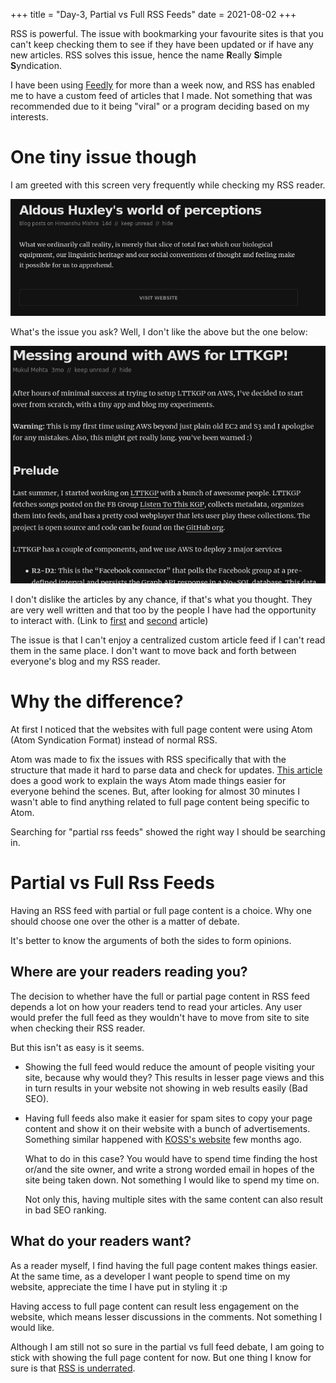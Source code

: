 +++
title = "Day-3, Partial vs Full RSS Feeds"
date = 2021-08-02
+++

RSS is powerful. The issue with bookmarking your favourite sites is that you can't keep checking them to see if they have been updated or if have any new articles. RSS solves this issue, hence the name **R**eally **S**imple **S**yndication.

I have been using [Feedly](https://feedly.com/) for more than a week now, and RSS has enabled me to have a custom feed of articles that I made. Not something that was recommended due to it being "viral" or a program deciding based on my interests.

# One tiny issue though

I am greeted with this screen very frequently while checking my RSS reader.

![Partial Feed](partial_feed.png)

What's the issue you ask? Well, I don't like the above but the one below:

![Full Feed](full_feed.png)

I don't dislike the articles by any chance, if that's what you thought. They are very well written and that too by the people I have had the opportunity to interact with. (Link to [first](https://orkohunter.net/blog/huxleys-world-of-perceptions/) and [second](https://mukul-mehta.in/posts/aws-experiments/) article)

The issue is that I can't enjoy a centralized custom article feed if I can't read them in the same place. I don't want to move back and forth between everyone's blog and my RSS reader.

# Why the difference?

At first I noticed that the websites with full page content were using Atom (Atom Syndication Format) instead of normal RSS.

Atom was made to fix the issues with RSS specifically that with the structure that made it hard to parse data and check for updates. [This article](https://nullprogram.com/blog/2013/09/23/) does a good work to explain the ways Atom made things easier for everyone behind the scenes. But, after looking for almost 30 minutes I wasn't able to find anything related to full page content being specific to Atom.

Searching for "partial rss feeds" showed the right way I should be searching in.

# Partial vs Full Rss Feeds

Having an RSS feed with partial or full page content is a choice. Why one should choose one over the other is a matter of debate.

It's better to know the arguments of both the sides to form opinions.

## Where are your readers reading you?

The decision to whether have the full or partial page content in RSS feed depends a lot on how your readers tend to read your articles. Any user would prefer the full feed as they wouldn't have to move from site to site when checking their RSS reader.

But this isn't as easy is it seems.

- Showing the full feed would reduce the amount of people visiting your site, because why would they? This results in lesser page views and this in turn results in your website not showing in web results easily (Bad SEO).

- Having full feeds also make it easier for spam sites to copy your page content and show it on their website with a bunch of advertisements. Something similar happened with [KOSS's website](https://kossiitkgp.org/) few months ago.

  What to do in this case? You would have to spend time finding the host or/and the site owner, and write a strong worded email in hopes of the site being taken down. Not something I would like to spend my time on.

  Not only this, having multiple sites with the same content can also result in bad SEO ranking.

## What do your readers want?

As a reader myself, I find having the full page content makes things easier. At the same time, as a developer I want people to spend time on my website, appreciate the time I have put in styling it :p

Having access to full page content can result less engagement on the website, which means lesser discussions in the comments. Not something I would like.

Although I am still not so sure in the partial vs full feed debate, I am going to stick with showing the full page content for now. But one thing I know for sure is that [RSS is underrated](https://rakaar.github.io/posts/2021-07-23-use-rss/).
